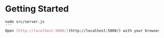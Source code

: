 # Getting Started

```bash
node src/server.js
´´´
Open [http://localhost:5000/](http://localhost:5000/) with your browser to see the result

